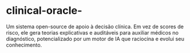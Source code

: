 # clinical-oracle-
Um sistema open-source de apoio à decisão clínica. Em vez de scores de risco, ele gera teorias explicativas e auditáveis para auxiliar médicos no diagnóstico, potencializado por um motor de IA que raciocina e evolui seu conhecimento.
